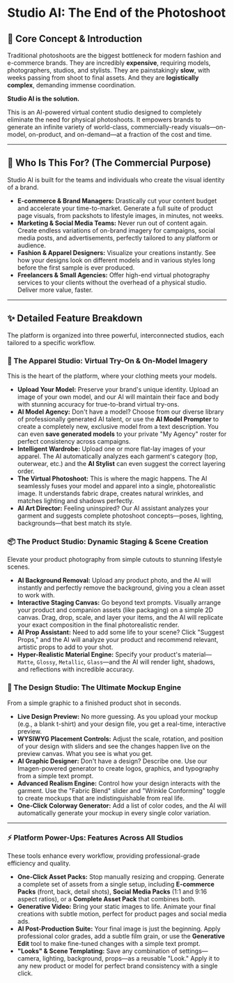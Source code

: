 # Studio AI: The End of the Photoshoot

## 🚀 Core Concept & Introduction

Traditional photoshoots are the biggest bottleneck for modern fashion and e-commerce brands. They are incredibly **expensive**, requiring models, photographers, studios, and stylists. They are painstakingly **slow**, with weeks passing from shoot to final assets. And they are **logistically complex**, demanding immense coordination.

**Studio AI is the solution.**

This is an AI-powered virtual content studio designed to completely eliminate the need for physical photoshoots. It empowers brands to generate an infinite variety of world-class, commercially-ready visuals—on-model, on-product, and on-demand—at a fraction of the cost and time.

---

## 🎯 Who Is This For? (The Commercial Purpose)

Studio AI is built for the teams and individuals who create the visual identity of a brand.

*   **E-commerce & Brand Managers:** Drastically cut your content budget and accelerate your time-to-market. Generate a full suite of product page visuals, from packshots to lifestyle images, in minutes, not weeks.
*   **Marketing & Social Media Teams:** Never run out of content again. Create endless variations of on-brand imagery for campaigns, social media posts, and advertisements, perfectly tailored to any platform or audience.
*   **Fashion & Apparel Designers:** Visualize your creations instantly. See how your designs look on different models and in various styles long before the first sample is ever produced.
*   **Freelancers & Small Agencies:** Offer high-end virtual photography services to your clients without the overhead of a physical studio. Deliver more value, faster.

---

## ✨ Detailed Feature Breakdown

The platform is organized into three powerful, interconnected studios, each tailored to a specific workflow.

### 👕 The Apparel Studio: Virtual Try-On & On-Model Imagery

This is the heart of the platform, where your clothing meets your models.

*   **Upload Your Model:** Preserve your brand's unique identity. Upload an image of your own model, and our AI will maintain their face and body with stunning accuracy for true-to-brand virtual try-ons.
*   **AI Model Agency:** Don't have a model? Choose from our diverse library of professionally generated AI talent, or use the **AI Model Prompter** to create a completely new, exclusive model from a text description. You can even **save generated models** to your private "My Agency" roster for perfect consistency across campaigns.
*   **Intelligent Wardrobe:** Upload one or more flat-lay images of your apparel. The AI automatically analyzes each garment's category (top, outerwear, etc.) and the **AI Stylist** can even suggest the correct layering order.
*   **The Virtual Photoshoot:** This is where the magic happens. The AI seamlessly fuses your model and apparel into a single, photorealistic image. It understands fabric drape, creates natural wrinkles, and matches lighting and shadows perfectly.
*   **AI Art Director:** Feeling uninspired? Our AI assistant analyzes your garment and suggests complete photoshoot concepts—poses, lighting, backgrounds—that best match its style.

### 📦 The Product Studio: Dynamic Staging & Scene Creation

Elevate your product photography from simple cutouts to stunning lifestyle scenes.

*   **AI Background Removal:** Upload any product photo, and the AI will instantly and perfectly remove the background, giving you a clean asset to work with.
*   **Interactive Staging Canvas:** Go beyond text prompts. Visually arrange your product and companion assets (like packaging) on a simple 2D canvas. Drag, drop, scale, and layer your items, and the AI will replicate your exact composition in the final photorealistic render.
*   **AI Prop Assistant:** Need to add some life to your scene? Click "Suggest Props," and the AI will analyze your product and recommend relevant, artistic props to add to your shot.
*   **Hyper-Realistic Material Engine:** Specify your product's material—`Matte`, `Glossy`, `Metallic`, `Glass`—and the AI will render light, shadows, and reflections with incredible accuracy.

### 🎨 The Design Studio: The Ultimate Mockup Engine

From a simple graphic to a finished product shot in seconds.

*   **Live Design Preview:** No more guessing. As you upload your mockup (e.g., a blank t-shirt) and your design file, you get a real-time, interactive preview.
*   **WYSIWYG Placement Controls:** Adjust the scale, rotation, and position of your design with sliders and see the changes happen live on the preview canvas. What you see is what you get.
*   **AI Graphic Designer:** Don't have a design? Describe one. Use our Imagen-powered generator to create logos, graphics, and typography from a simple text prompt.
*   **Advanced Realism Engine:** Control how your design interacts with the garment. Use the "Fabric Blend" slider and "Wrinkle Conforming" toggle to create mockups that are indistinguishable from real life.
*   **One-Click Colorway Generator:** Add a list of color codes, and the AI will automatically generate your mockup in every single color variation.

---

### ⚡ Platform Power-Ups: Features Across All Studios

These tools enhance every workflow, providing professional-grade efficiency and quality.

*   **One-Click Asset Packs:** Stop manually resizing and cropping. Generate a complete set of assets from a single setup, including **E-commerce Packs** (front, back, detail shots), **Social Media Packs** (1:1 and 9:16 aspect ratios), or a **Complete Asset Pack** that combines both.
*   **Generative Video:** Bring your static images to life. Animate your final creations with subtle motion, perfect for product pages and social media ads.
*   **AI Post-Production Suite:** Your final image is just the beginning. Apply professional color grades, add a subtle film grain, or use the **Generative Edit** tool to make fine-tuned changes with a simple text prompt.
*   **"Looks" & Scene Templating:** Save any combination of settings—camera, lighting, background, props—as a reusable "Look." Apply it to any new product or model for perfect brand consistency with a single click.
